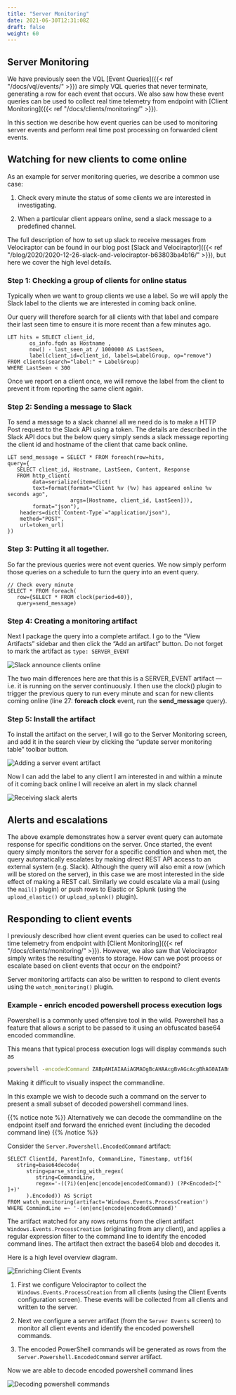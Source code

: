 ```yaml
---
title: "Server Monitoring"
date: 2021-06-30T12:31:08Z
draft: false
weight: 60
---
```


## Server Monitoring

We have previously seen the VQL [Event Queries]({{< ref
"/docs/vql/events/" >}}) are simply VQL queries that never terminate,
generating a row for each event that occurs. We also saw how these
event queries can be used to collect real time telemetry from endpoint
with [Client Monitoring]({{< ref "/docs/clients/monitoring/" >}}).

In this section we describe how event queries can be used to
monitoring server events and perform real time post processing on
forwarded client events.

## Watching for new clients to come online

As an example for server monitoring queries, we describe a common use
case:

1. Check every minute the status of some clients we are interested in
   investigating.

2. When a particular client appears online, send a slack message to a
   predefined channel.

The full description of how to set up slack to receive messages from
Velociraptor can be found in our blog post [Slack and
Velociraptor]({{< ref "/blog/2020/2020-12-26-slack-and-velociraptor-b63803ba4b16/" >}}), but
here we cover the high level details.

### Step 1: Checking a group of clients for online status

Typically when we want to group clients we use a label. So we will
apply the Slack label to the clients we are interested in coming back
online.

Our query will therefore search for all clients with that label and
compare their last seen time to ensure it is more recent than a few
minutes ago.

```vql
LET hits = SELECT client_id,
       os_info.fqdn as Hostname ,
       now() - last_seen_at / 1000000 AS LastSeen,
       label(client_id=client_id, labels=LabelGroup, op="remove")
FROM clients(search="label:" + LabelGroup)
WHERE LastSeen < 300
```

Once we report on a client once, we will remove the label from the
client to prevent it from reporting the same client again.

### Step 2: Sending a message to Slack

To send a message to a slack channel all we need do is to make a HTTP
Post request to the Slack API using a token. The details are described
in the Slack API docs but the below query simply sends a slack message
reporting the client id and hostname of the client that came back
online.

```vql
LET send_message = SELECT * FROM foreach(row=hits,
query={
   SELECT client_id, Hostname, LastSeen, Content, Response
   FROM http_client(
        data=serialize(item=dict(
        text=format(format="Client %v (%v) has appeared online %v seconds ago",
                    args=[Hostname, client_id, LastSeen])),
        format="json"),
    headers=dict(`Content-Type`="application/json"),
    method="POST",
    url=token_url)
})
```

### Step 3: Putting it all together.

So far the previous queries were not event queries. We now simply
perform those queries on a schedule to turn the query into an event
query.

```vql
// Check every minute
SELECT * FROM foreach(
   row={SELECT * FROM clock(period=60)},
   query=send_message)
```

### Step 4: Creating a monitoring artifact

Next I package the query into a complete artifact. I go to the “View
Artifacts” sidebar and then click the “Add an artifact” button. Do not
forget to mark the artifact as `type: SERVER_EVENT`

![Slack announce clients online](checking_slack_artifact.png)

The two main differences here are that this is a SERVER_EVENT artifact — i.e. it is running on the server continuously. I then use the clock() plugin to trigger the previous query to run every minute and scan for new clients coming online (line 27: **foreach** **clock** event, run the **send_message** query).

### Step 5: Install the artifact

To install the artifact on the server, I will go to the Server Monitoring screen, and add it in the search view by clicking the “update server monitoring table” toolbar button.

![Adding a server event artifact](adding_server_event_artifact.png)

Now I can add the label to any client I am interested in and within a minute of it coming back online I will receive an alert in my slack channel

![Receiving slack alerts](slack_alerts.png)

## Alerts and escalations

The above example demonstrates how a server event query can automate
response for specific conditions on the server. Once started, the
event query simply monitors the server for a specific condition and
when met, the query automatically escalates by making direct REST API
access to an external system (e.g. Slack). Although the query will
also emit a row (which will be stored on the server), in this case we
are most interested in the side effect of making a REST
call. Similarly we could escalate via a mail (using the `mail()`
plugin) or push rows to Elastic or Splunk (using the
`upload_elastic()` or `upload_splunk()` plugin).

## Responding to client events

I previously described how client event queries can be used to collect
real time telemetry from endpoint with [Client Monitoring]({{< ref
"/docs/clients/monitoring/" >}}). However, we also saw that
Velociraptor simply writes the resulting events to storage. How can we
post process or escalate based on client events that occur on the
endpoint?

Server monitoring artifacts can also be written to respond to client
events using the `watch_monitoring()` plugin.

### Example - enrich encoded powershell process execution logs

Powershell is a commonly used offensive tool in the wild. Powershell
has a feature that allows a script to be passed to it using an
obfuscated base64 encoded commandline.

This means that typical process execution logs will display commands such as

```sh
powershell -encodedCommand ZABpAHIAIAAiAGMAOgBcAHAAcgBvAGcAcgBhAG0AIABmAGkAbABlAHMAIgAgAA==
```

Making it difficult to visually inspect the commandline.

In this example we wish to decode such a command on the server to
present a small subset of decoded powershell command lines.

{{% notice note %}}
 Alternatively we can decode the commandline on the endpoint itself and forward the enriched event (including the decoded command line)
{{% /notice %}}

Consider the `Server.Powershell.EncodedCommand` artifact:

```vql
SELECT ClientId, ParentInfo, CommandLine, Timestamp, utf16(
   string=base64decode(
      string=parse_string_with_regex(
         string=CommandLine,
         regex='-((?i)(en|enc|encode|encodedCommand)) (?P<Encoded>[^ ]+)'
      ).Encoded)) AS Script
FROM watch_monitoring(artifact='Windows.Events.ProcessCreation')
WHERE CommandLine =~ '-(en|enc|encode|encodedCommand)'
```

The artifact watched for any rows returns from the client artifact
`Windows.Events.ProcessCreation` (originating from any client), and
applies a regular expression filter to the command line to identify
the encoded command lines. The artifact then extract the base64 blob
and decodes it.

Here is a high level overview diagram.

![Enriching Client Events](enriching_client_events.png)

1. First we configure Velociraptor to collect the
   `Windows.Events.ProcessCreation` from all clients (using the Client
   Events configuration screen). These events will be collected from
   all clients and written to the server.

2. Next we configure a server artifact (from the `Server Events`
   screen) to monitor all client events and identify the encoded
   powershell commands.

3. The encoded PowerShell commands will be generated as rows from the
   `Server.Powershell.EncodedCommand` server artifact.


Now we are able to decode encoded powershell command lines

![Decoding powershell commands](decoded_powershell.png)
